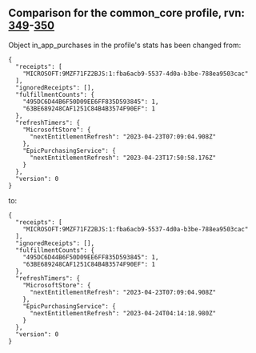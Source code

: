 ## Comparison for the common_core profile, rvn: [349](https://github.com/PRO100KatYT/FortniteProfileRevisions/tree/main/profiles/common_core/349%20common_core.json)-[350](https://github.com/PRO100KatYT/FortniteProfileRevisions/tree/main/profiles/common_core/350%20common_core.json)

Object in_app_purchases in the profile's stats has been changed from:

```
{
  "receipts": [
    "MICROSOFT:9MZF71FZ2BJS:1:fba6acb9-5537-4d0a-b3be-788ea9503cac"
  ],
  "ignoredReceipts": [],
  "fulfillmentCounts": {
    "495DC6D44B6F50D09EE6FF835D593845": 1,
    "63BE689248CAF1251C84B4B3574F90EF": 1
  },
  "refreshTimers": {
    "MicrosoftStore": {
      "nextEntitlementRefresh": "2023-04-23T07:09:04.908Z"
    },
    "EpicPurchasingService": {
      "nextEntitlementRefresh": "2023-04-23T17:50:58.176Z"
    }
  },
  "version": 0
}
```

to:

```
{
  "receipts": [
    "MICROSOFT:9MZF71FZ2BJS:1:fba6acb9-5537-4d0a-b3be-788ea9503cac"
  ],
  "ignoredReceipts": [],
  "fulfillmentCounts": {
    "495DC6D44B6F50D09EE6FF835D593845": 1,
    "63BE689248CAF1251C84B4B3574F90EF": 1
  },
  "refreshTimers": {
    "MicrosoftStore": {
      "nextEntitlementRefresh": "2023-04-23T07:09:04.908Z"
    },
    "EpicPurchasingService": {
      "nextEntitlementRefresh": "2023-04-24T04:14:18.980Z"
    }
  },
  "version": 0
}
```

<br><br>
